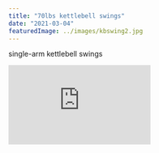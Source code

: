```yaml
---
title: "70lbs kettlebell swings"
date: "2021-03-04"
featuredImage: ../images/kbswing2.jpg
---
```


single-arm kettlebell swings

<iframe width="280" height="157" src="https://www.dropbox.com/s/v7bvaiv9x6cicwh/T%20-%20DJI_20210426_152241_186_video~3.mp4?dl=0" frameborder="0" allowfullscreen></iframe>